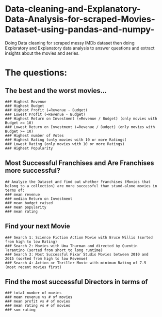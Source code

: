 # Data-cleaning-and-Explanatory-Data-Analysis-for-scraped-Movies-Dataset-using-pandas-and-numpy-
Doing Data cleaning for scraped messy IMDb dataset then doing Exploratory and Explanatory data analysis to answer questions and extract insights about the movies and series.
# The questions: 
  ## The best and the worst movies...
    ### Highest Revenue
    ### Highest Budget
    ### Highest Profit (=Revenue - Budget)
    ### Lowest Profit (=Revenue - Budget)
    ### Highest Return on Investment (=Revenue / Budget) (only movies with Budget >= 10)
    ### Lowest Return on Investment (=Revenue / Budget) (only movies with Budget >= 10)
    ### Highest number of Votes
    ### Highest Rating (only movies with 10 or more Ratings)
    ### Lowest Rating (only movies with 10 or more Ratings)
    ### Highest Popularity
 ## Most Successful Franchises and Are Franchises more successful?
    ## Analyze the Dataset and find out whether Franchises (Movies that belong to a collection) are more successful than stand-alone movies in terms of:
    ### mean revenue
    ### median Return on Investment
    ### mean budget raised
    ### mean popularity
    ### mean rating
 ## Find your next Movie
    ### Search 1: Science Fiction Action Movie with Bruce Willis (sorted from high to low Rating)
    ### Search 2: Movies with Uma Thurman and directed by Quentin Tarantino (sorted from short to long runtime)
    ### Search 3: Most Successful Pixar Studio Movies between 2010 and 2015 (sorted from high to low Revenue)
    ### Search 4: Action or Thriller Movie with minimum Rating of 7.5 (most recent movies first)
 ## Find the most successful Directors in terms of
    ### total number of movies
    ### mean revenue vs # of movies
    ### mean profit vs # of movies
    ### mean rating vs # of movies
    ### sum rating
    








